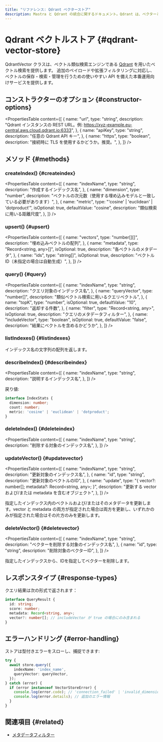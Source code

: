```yaml
---
title: "リファレンス: Qdrant ベクターストア"
description: Mastra と Qdrant の統合に関するドキュメント。Qdrant は、ベクターとペイロードを管理するためのベクトル類似検索エンジンです。
---
```


# Qdrant ベクトルストア \{#qdrant-vector-store\}

QdrantVector クラスは、ベクトル類似検索エンジンである [Qdrant](https://qdrant.tech/) を用いたベクトル検索を提供します。
追加のペイロードや拡張フィルタリングに対応し、ベクトルの保存・検索・管理を行うための使いやすい API を備えた本番運用向けサービスを提供します。

## コンストラクターのオプション \{#constructor-options\}

<PropertiesTable
  content={[
{
name: "url",
type: "string",
description:
"Qdrant インスタンスの REST URL。例: https://xyz-example.eu-central.aws.cloud.qdrant.io:6333",
},
{
name: "apiKey",
type: "string",
description: "任意の Qdrant API キー",
},
{
name: "https",
type: "boolean",
description:
"接続時に TLS を使用するかどうか。推奨。",
},
]}
/>

## メソッド \{#methods\}

### createIndex() \{#createindex\}

<PropertiesTable
  content={[
{
name: "indexName",
type: "string",
description: "作成するインデックス名",
},
{
name: "dimension",
type: "number",
description: "ベクトルの次元数（使用する埋め込みモデルと一致している必要があります）",
},
{
name: "metric",
type: "'cosine' | 'euclidean' | 'dotproduct'",
isOptional: true,
defaultValue: "cosine",
description: "類似検索に用いる距離尺度",
},
]}
/>

### upsert() \{#upsert\}

<PropertiesTable
  content={[
{
name: "vectors",
type: "number[][]",
description: "埋め込みベクトルの配列",
},
{
name: "metadata",
type: "Record<string, any>[]",
isOptional: true,
description: "各ベクトルのメタデータ",
},
{
name: "ids",
type: "string[]",
isOptional: true,
description: "ベクトルID（未指定の場合は自動生成）",
},
]}
/>

### query() \{#query\}

<PropertiesTable
  content={[
{
name: "indexName",
type: "string",
description: "クエリ対象のインデックス名",
},
{
name: "queryVector",
type: "number[]",
description: "類似ベクトル検索に用いるクエリベクトル",
},
{
name: "topK",
type: "number",
isOptional: true,
defaultValue: "10",
description: "返却する件数",
},
{
name: "filter",
type: "Record<string, any>",
isOptional: true,
description: "クエリのメタデータフィルター",
},
{
name: "includeVector",
type: "boolean",
isOptional: true,
defaultValue: "false",
description: "結果にベクトルを含めるかどうか",
},
]}
/>

### listIndexes() \{#listindexes\}

インデックス名の文字列の配列を返します。

### describeIndex() \{#describeindex\}

<PropertiesTable
  content={[
{
name: "indexName",
type: "string",
description: "説明するインデックス名",
},
]}
/>

戻り値:

```typescript copy
interface IndexStats {
  dimension: number;
  count: number;
  metric: 'cosine' | 'euclidean' | 'dotproduct';
}
```

### deleteIndex() \{#deleteindex\}

<PropertiesTable
  content={[
{
name: "indexName",
type: "string",
description: "削除する対象のインデックス名",
},
]}
/>

### updateVector() \{#updatevector\}

<PropertiesTable
  content={[
{
name: "indexName",
type: "string",
description: "更新対象のインデックス名",
},
{
name: "id",
type: "string",
description: "更新対象のベクトルのID",
},
{
name: "update",
type: "{ vector?: number[]; metadata?: Record<string, any>; }",
description: "更新する vector および/または metadata を含むオブジェクト",
},
]}
/>

指定したインデックス内のベクトルおよび/またはそのメタデータを更新します。vector と metadata の両方が指定された場合は両方を更新し、いずれかのみが指定された場合はその片方のみを更新します。

### deleteVector() \{#deletevector\}

<PropertiesTable
  content={[
{
name: "indexName",
type: "string",
description: "ベクターを削除する対象のインデックス名",
},
{
name: "id",
type: "string",
description: "削除対象のベクターID",
},
]}
/>

指定したインデックスから、IDを指定してベクターを削除します。

## レスポンスタイプ \{#response-types\}

クエリ結果は次の形式で返されます：

```typescript copy
interface QueryResult {
  id: string;
  score: number;
  metadata: Record<string, any>;
  vector?: number[]; // includeVector が true の場合にのみ含まれる
}
```

## エラーハンドリング \{#error-handling\}

ストアは型付きエラーをスローし、捕捉できます:

```typescript copy
try {
  await store.query({
    indexName: 'index_name',
    queryVector: queryVector,
  });
} catch (error) {
  if (error instanceof VectorStoreError) {
    console.log(error.code); // 'connection_failed' | 'invalid_dimension' | など
    console.log(error.details); // 追加のエラー情報
  }
}
```

## 関連項目 \{#related\}

* [メタデータフィルター](../rag/metadata-filters)
